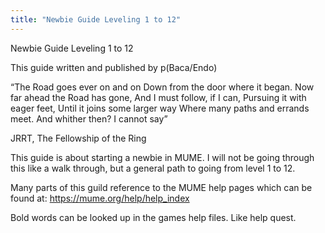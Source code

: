 ```yaml
---
title: "Newbie Guide Leveling 1 to 12"
---
```


Newbie Guide Leveling 1 to 12

This guide written and published by p(Baca/Endo)

“The Road goes ever on and on Down from the door where it began. Now far
ahead the Road has gone, And I must follow, if I can, Pursuing it with
eager feet, Until it joins some larger way Where many paths and errands
meet. And whither then? I cannot say”

JRRT, The Fellowship of the Ring

This guide is about starting a newbie in MUME. I will not be going
through this like a walk through, but a general path to going from level
1 to 12.

Many parts of this guild reference to the MUME help pages which can be
found at: <https://mume.org/help/help_index>

Bold words can be looked up in the games help files. Like help quest.